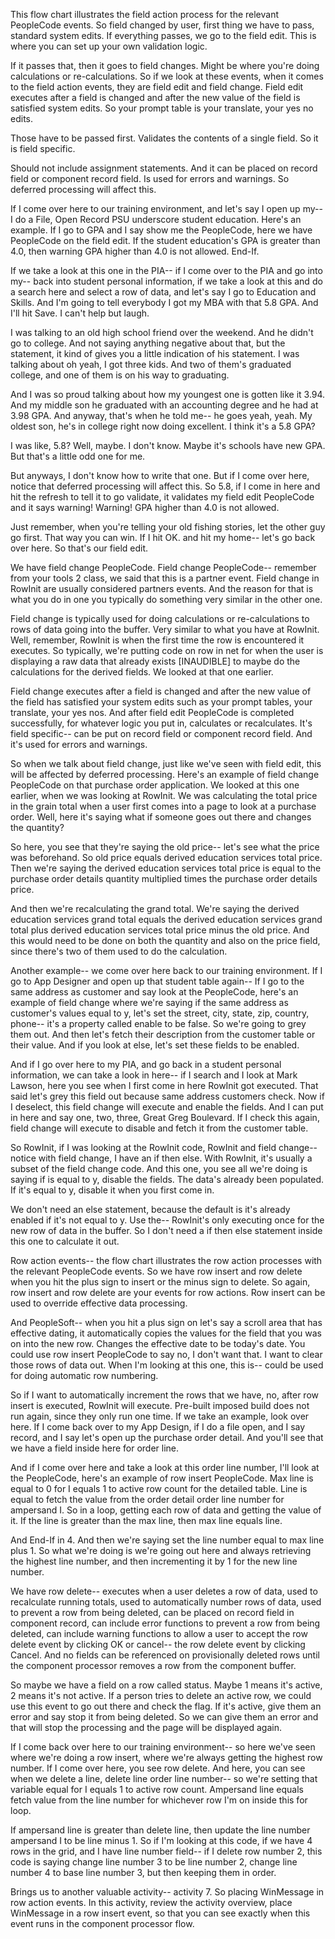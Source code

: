 This flow chart illustrates the field action process for the relevant PeopleCode events. So field changed by user, first thing we have to pass, standard system edits. If everything passes, we go to the field edit. This is where you can set up your own validation logic.

If it passes that, then it goes to field changes. Might be where you're doing calculations or re-calculations. So if we look at these events, when it comes to the field action events, they are field edit and field change. Field edit executes after a field is changed and after the new value of the field is satisfied system edits. So your prompt table is your translate, your yes no edits.

Those have to be passed first. Validates the contents of a single field. So it is field specific.

Should not include assignment statements. And it can be placed on record field or component record field. Is used for errors and warnings. So deferred processing will affect this.

If I come over here to our training environment, and let's say I open up my-- I do a File, Open Record PSU underscore student education. Here's an example. If I go to GPA and I say show me the PeopleCode, here we have PeopleCode on the field edit. If the student education's GPA is greater than 4.0, then warning GPA higher than 4.0 is not allowed. End-If.

If we take a look at this one in the PIA-- if I come over to the PIA and go into my-- back into student personal information, if we take a look at this and do a search here and select a row of data, and let's say I go to Education and Skills. And I'm going to tell everybody I got my MBA with that 5.8 GPA. And I'll hit Save. I can't help but laugh.

I was talking to an old high school friend over the weekend. And he didn't go to college. And not saying anything negative about that, but the statement, it kind of gives you a little indication of his statement. I was talking about oh yeah, I got three kids. And two of them's graduated college, and one of them is on his way to graduating.

And I was so proud talking about how my youngest one is gotten like it 3.94. And my middle son he graduated with an accounting degree and he had at 3.98 GPA. And anyway, that's when he told me-- he goes yeah, yeah. My oldest son, he's in college right now doing excellent. I think it's a 5.8 GPA?

I was like, 5.8? Well, maybe. I don't know. Maybe it's schools have new GPA. But that's a little odd one for me.

But anyways, I don't know how to write that one. But if I come over here, notice that deferred processing will affect this. So 5.8, if I come in here and hit the refresh to tell it to go validate, it validates my field edit PeopleCode and it says warning! Warning! GPA higher than 4.0 is not allowed.

Just remember, when you're telling your old fishing stories, let the other guy go first. That way you can win. If I hit OK. and hit my home-- let's go back over here. So that's our field edit.

We have field change PeopleCode. Field change PeopleCode-- remember from your tools 2 class, we said that this is a partner event. Field change in RowInit are usually considered partners events. And the reason for that is what you do in one you typically do something very similar in the other one.

Field change is typically used for doing calculations or re-calculations to rows of data going into the buffer. Very similar to what you have at RowInit. Well, remember, RowInit is when the first time the row is encountered it executes. So typically, we're putting code on row in net for when the user is displaying a raw data that already exists [INAUDIBLE] to maybe do the calculations for the derived fields. We looked at that one earlier.

Field change executes after a field is changed and after the new value of the field has satisfied your system edits such as your prompt tables, your translate, your yes nos. And after field edit PeopleCode is completed successfully, for whatever logic you put in, calculates or recalculates. It's field specific-- can be put on record field or component record field. And it's used for errors and warnings.

So when we talk about field change, just like we've seen with field edit, this will be affected by deferred processing. Here's an example of field change PeopleCode on that purchase order application. We looked at this one earlier, when we was looking at RowInit. We was calculating the total price in the grain total when a user first comes into a page to look at a purchase order. Well, here it's saying what if someone goes out there and changes the quantity?

So here, you see that they're saying the old price-- let's see what the price was beforehand. So old price equals derived education services total price. Then we're saying the derived education services total price is equal to the purchase order details quantity multiplied times the purchase order details price.

And then we're recalculating the grand total. We're saying the derived education services grand total equals the derived education services grand total plus derived education services total price minus the old price. And this would need to be done on both the quantity and also on the price field, since there's two of them used to do the calculation.

Another example-- we come over here back to our training environment. If I go to App Designer and open up that student table again-- If I go to the same address as customer and say look at the PeopleCode, here's an example of field change where we're saying if the same address as customer's values equal to y, let's set the street, city, state, zip, country, phone-- it's a property called enable to be false. So we're going to grey them out. And then let's fetch their description from the customer table or their value. And if you look at else, let's set these fields to be enabled.

And if I go over here to my PIA, and go back in a student personal information, we can take a look in here-- if I search and I look at Mark Lawson, here you see when I first come in here RowInit got executed. That said let's grey this field out because same address customers check. Now if I deselect, this field change will execute and enable the fields. And I can put in here and say one, two, three, Great Greg Boulevard. If I check this again, field change will execute to disable and fetch it from the customer table.

So RowInit, if I was looking at the RowInit code, RowInit and field change-- notice with field change, I have an if then else. With RowInit, it's usually a subset of the field change code. And this one, you see all we're doing is saying if is equal to y, disable the fields. The data's already been populated. If it's equal to y, disable it when you first come in.

We don't need an else statement, because the default is it's already enabled if it's not equal to y. Use the-- RowInit's only executing once for the new row of data in the buffer. So I don't need a if then else statement inside this one to calculate it out.

Row action events-- the flow chart illustrates the row action processes with the relevant PeopleCode events. So we have row insert and row delete when you hit the plus sign to insert or the minus sign to delete. So again, row insert and row delete are your events for row actions. Row insert can be used to override effective data processing.

And PeopleSoft-- when you hit a plus sign on let's say a scroll area that has effective dating, it automatically copies the values for the field that you was on into the new row. Changes the effective date to be today's date. You could use row insert PeopleCode to say no, I don't want that. I want to clear those rows of data out. When I'm looking at this one, this is-- could be used for doing automatic row numbering.

So if I want to automatically increment the rows that we have, no, after row insert is executed, RowInit will execute. Pre-built imposed build does not run again, since they only run one time. If we take an example, look over here. If I come back over to my App Design, if I do a file open, and I say record, and I say let's open up the purchase order detail. And you'll see that we have a field inside here for order line.

And if I come over here and take a look at this order line number, I'll look at the PeopleCode, here's an example of row insert PeopleCode. Max line is equal to 0 for I equals 1 to active row count for the detailed table. Line is equal to fetch the value from the order detail order line number for ampersand I. So in a loop, getting each row of data and getting the value of it. If the line is greater than the max line, then max line equals line.

And End-If in 4. And then we're saying set the line number equal to max line plus 1. So what we're doing is we're going out here and always retrieving the highest line number, and then incrementing it by 1 for the new line number.

We have row delete-- executes when a user deletes a row of data, used to recalculate running totals, used to automatically number rows of data, used to prevent a row from being deleted, can be placed on record field in component record, can include error functions to prevent a row from being deleted, can include warning functions to allow a user to accept the row delete event by clicking OK or cancel-- the row delete event by clicking Cancel. And no fields can be referenced on provisionally deleted rows until the component processor removes a row from the component buffer.

So maybe we have a field on a row called status. Maybe 1 means it's active, 2 means it's not active. If a person tries to delete an active row, we could use this event to go out there and check the flag. If it's active, give them an error and say stop it from being deleted. So we can give them an error and that will stop the processing and the page will be displayed again.

If I come back over here to our training environment-- so here we've seen where we're doing a row insert, where we're always getting the highest row number. If I come over here, you see row delete. And here, you can see when we delete a line, delete line order line number-- so we're setting that variable equal for I equals 1 to active row count. Ampersand line equals fetch value from the line number for whichever row I'm on inside this for loop.

If ampersand line is greater than delete line, then update the line number ampersand I to be line minus 1. So if I'm looking at this code, if we have 4 rows in the grid, and I have line number field-- if I delete row number 2, this code is saying change line number 3 to be line number 2, change line number 4 to base line number 3, but then keeping them in order.

Brings us to another valuable activity-- activity 7. So placing WinMessage in row action events. In this activity, review the activity overview, place WinMessage in a row insert event, so that you can see exactly when this event runs in the component processor flow.

